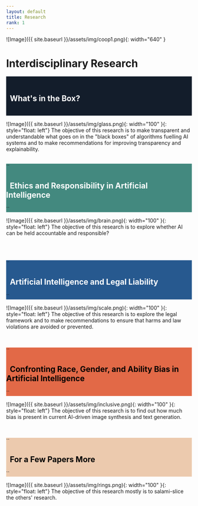 ```yaml
---
layout: default
title: Research
rank: 1
---
```


![Image]({{ site.baseurl }}/assets/img/coop1.png){: width="640" }

# Interdisciplinary Research

<div style="background-color: rgb(19, 29, 43);">  
``
<h2><span style="color: white">&nbsp; What's in the Box?</span></h2>
``
</div>

![Image]({{ site.baseurl }}/assets/img/glass.png){: width="100" }{: style="float: left"} 
The objective of this research is to make transparent and understandable what goes on in the "black boxes" of algorithms fuelling AI systems and to make recommendations for improving transparency and explainability.
<br><br>

<div style="background-color: rgb(67, 137, 127);">  
``  
<h2><span style="color: white">&nbsp; Ethics and Responsibility in Artificial Intelligence</span></h2>
``
</div>

![Image]({{ site.baseurl }}/assets/img/brain.png){: width="100" }{: style="float: left"} 
The objective of this research is to explore whether AI can be held accountable and responsible?
<br><br><br><br>

<div style="background-color: rgb(39, 89, 143);">  
``
<h2><span style="color: white">&nbsp; Artificial Intelligence and Legal Liability</span></h2>
``
</div>

![Image]({{ site.baseurl }}/assets/img/scale.png){: width="100" }{: style="float: left"} 
The objective of this research is to explore the legal framework and to make recommendations to ensure that harms and law violations are avoided or prevented.
<br><br><br>

<div style="background-color: rgb(226, 105, 71);">  
``
<h2><span style="color: black">&nbsp; Confronting Race, Gender, and Ability Bias in Artificial Intelligence</span></h2>  
``
</div>

![Image]({{ site.baseurl }}/assets/img/inclusive.png){: width="100" }{: style="float: left"} 
The objective of this research is to find out how much bias is present in current AI-driven image synthesis and text generation.
<br><br><br>

<div style="background-color: rgb(236, 202, 174);">  
``
<h2><span style="color: black">&nbsp; For a Few Papers More</span></h2>  
``
</div>

![Image]({{ site.baseurl }}/assets/img/rings.png){: width="100" }{: style="float: left"} 
The objective of this research mostly is to salami-slice the others' research.
<br><br><br>
